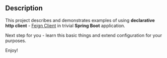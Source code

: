 ## Description
This project describes and demonstrates examples of using 
**declarative http client** - [Feign Client](https://cloud.spring.io/spring-cloud-netflix/multi/multi_spring-cloud-feign.html)
in trivial **Spring Boot** application. 

Next step for you - learn this basic things and extend configuration for your purposes.

Enjoy!  
